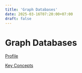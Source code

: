 ```yaml
---
title: 'Graph Databases'
date: 2025-03-16T07:20:00+07:00
draft: false
---
```


# Graph Databases

[Profile](./profile/)

[Key Concepts](./key-concepts/)
